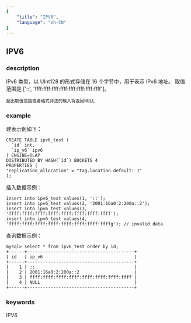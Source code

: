 ```yaml
---
{
    "title": "IPV6",
    "language": "zh-CN"
}
---
```


<!-- 
Licensed to the Apache Software Foundation (ASF) under one
or more contributor license agreements.  See the NOTICE file
distributed with this work for additional information
regarding copyright ownership.  The ASF licenses this file
to you under the Apache License, Version 2.0 (the
"License"); you may not use this file except in compliance
with the License.  You may obtain a copy of the License at

  http://www.apache.org/licenses/LICENSE-2.0

Unless required by applicable law or agreed to in writing,
software distributed under the License is distributed on an
"AS IS" BASIS, WITHOUT WARRANTIES OR CONDITIONS OF ANY
KIND, either express or implied.  See the License for the
specific language governing permissions and limitations
under the License.
-->

## IPV6

### description

IPv6 类型，以 UInt128 的形式存储在 16 个字节中，用于表示 IPv6 地址。
取值范围是 ['::', 'ffff:ffff:ffff:ffff:ffff:ffff:ffff:ffff']。

`超出取值范围或者格式非法的输入将返回NULL`

### example
    
建表示例如下：

```
CREATE TABLE ipv6_test (
  `id` int,
  `ip_v6` ipv6
) ENGINE=OLAP
DISTRIBUTED BY HASH(`id`) BUCKETS 4
PROPERTIES (
"replication_allocation" = "tag.location.default: 1"
);
```

插入数据示例：

```
insert into ipv6_test values(1, '::');
insert into ipv6_test values(2, '2001:16a0:2:200a::2');
insert into ipv6_test values(3, 'ffff:ffff:ffff:ffff:ffff:ffff:ffff:ffff');
insert into ipv6_test values(4, 'ffff:ffff:ffff:ffff:ffff:ffff:ffff:ffffg'); // invalid data
```

查询数据示例：

```
mysql> select * from ipv6_test order by id;
+------+-----------------------------------------+
| id   | ip_v6                                   |
+------+-----------------------------------------+
|    1 | ::                                      |
|    2 | 2001:16a0:2:200a::2                     |
|    3 | ffff:ffff:ffff:ffff:ffff:ffff:ffff:ffff |
|    4 | NULL                                    |
+------+-----------------------------------------+
```

### keywords

IPV6
